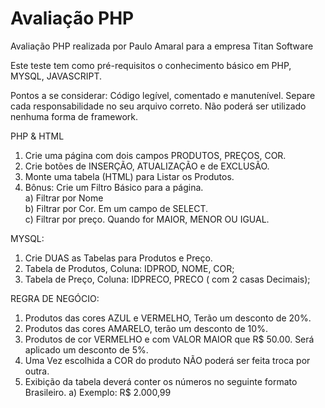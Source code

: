 # Avaliação PHP

Avaliação PHP realizada por Paulo Amaral para a empresa Titan Software

Este teste tem como pré-requisitos o conhecimento básico em PHP, MYSQL, JAVASCRIPT.

Pontos a se considerar:
Código legível, comentado e manutenível.
Separe cada responsabilidade no seu arquivo correto.
Não poderá ser utilizado nenhuma forma de framework.

PHP & HTML

1)	Crie uma página com dois campos PRODUTOS, PREÇOS, COR.
2)	Crie botões de INSERÇÃO, ATUALIZAÇÃO e de EXCLUSÃO.
3)	Monte uma tabela (HTML) para Listar os Produtos.
4)	Bônus: Crie um Filtro Básico para a página.<br>
a)	Filtrar por Nome<br>
b)	Filtrar por Cor. Em um campo de SELECT.<br>
c)	Filtrar por preço. Quando for MAIOR, MENOR OU IGUAL.


MYSQL:
1)	Crie DUAS as Tabelas para Produtos e Preço.
2)	Tabela de Produtos, Coluna: IDPROD, NOME, COR;
3)	Tabela de Preço, Coluna: IDPRECO, PRECO ( com 2 casas Decimais);


REGRA DE NEGÓCIO:
1)	Produtos das cores AZUL e VERMELHO, Terão um desconto de 20%.
2)	Produtos das cores AMARELO, terão um desconto de 10%.
3)	Produtos de cor VERMELHO e com VALOR MAIOR que R$ 50.00.  Será aplicado um desconto de 5%.
4)	Uma Vez escolhida a COR do produto NÃO poderá ser feita  troca por outra.
5)	Exibição da tabela deverá conter os números no seguinte formato Brasileiro. 
a)	Exemplo: R$ 2.000,99
